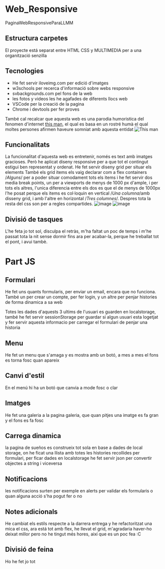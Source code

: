 # Web_Responsive
PaginaWebResponsiveParaLLMM
## Estructura carpetes
El proyecte está separat entre HTML CSS y MULTIMEDIA per a una organització senzilla
## Tecnologies
+ He fet servir iloveimg.com per edició d'imatges
+ w3schools per recerca d'informació sobre webs responsive
+ svbackgrounds.com pel fons de la web
+ les fotos y videos les he agafades de diferents llocs web
+ VSCode per la creació de la pagina
+ Chrome i devtools per fer proves

També cal recalcar que aquesta web es una parodia humoristica del fenomen d'internet [this man](https://www.thisman.org/), el qual es basa en un rostré humà el qual moltes persones afirmen haveure somniat amb aquesta entidat 
![This man](https://i0.wp.com/www.thisman.org/wp-content/uploads/2023/02/thisman_small.jpg?fit=200%2C235&ssl=1)
## Funcionalitats
La funcionalitat d'aquesta web es entretenir, només es text amb imatges gracioses.
Però he aplicat diseny responsive per a que tot el contingut estigui ben representat y ordenat.
He fet servir diseny grid per situar els elements
També els grid items els vaig declarar com a flex containers /*Alguns*/ per a poder situar comodament tots els items
i he fet servir dos media break points, un per a viewports de menys de 1000 px d'ample, i per tots els altres, l'unica diferencia entre els dos es que el de menys de 1000px l'he posat perque els items es col·loquin en vertical /*Una columna*/amb disseny grid, i amb l'altre en horizontal /*Tres columnes*/. Despres tota la resta del css son per a regles compartides.
![image](https://github.com/Berenjeneitor444/Web_Responsive/assets/104897753/39866ed6-3438-485c-a1b1-15937cd954e3)
![image](https://github.com/Berenjeneitor444/Web_Responsive/assets/104897753/6f99ea7e-9669-4fa0-8826-9407498f7133)
## Divisió de tasques
L'he feta jo tot sol, disculpa el retràs, m'ha faltat un poc de temps i m'he passat tota la nit sense dormir fins ara per acabar-la, perque he treballat tot el pont, i avui tambè.

# Part JS

## Formulari

He fet uns quants formularis, per enviar un email, encara que no funciona.
També un per crear un compte, per fer login, y un altre per penjar histories de forma dinamica a sa web

Totes les dades d'aquests 3 ultims de l'usuari es guarden en localstorage, també he fet servir sessionStorage per guardar
si algun usuari esta logetjat y fer servir aquesta informacio per carregar el formulari de penjar una historia

## Menu

He fet un menu que s'amaga y es mostra amb un botó, a mes a mes el fons es torna fosc quan apareix

## Canvi d'estil

En el menú hi ha un botó que canvia a mode fosc o clar

## Imatges

He fet una galeria a la pagina galeria, que quan pitjes una imatge es fa gran y el fons es fa fosc

## Carrega dinamica

la pagina de sueños es construeix tot sola en base a dades de local storage, on he ficat una llista amb totes les histories recollides per formulari, per ficar dades en localstorage he fet servir json per convertir objectes a string i viceversa

## Notificacions

les notificacions surten per exemple en alerts per validar els formularis o quan alguna acció s'ha pogut fer o no

## Notes adicionals

He cambiat els estils respecte a la darrera entrega y he refactoritzat una mica el css, ara está tot amb flex,
he llevat el grid, m'agradaria haver-ho deixat millor pero
no he tingut més hores, així que es un poc fea :C

## Divisió de feina

Ho he fet jo tot